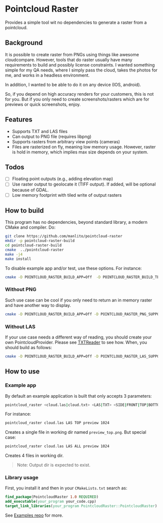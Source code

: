 # Pointcloud Raster #

Provides a simple tool wit no dependencies to generate a raster from a pointcloud.

## Background ##

It is possible to create raster from PNGs using things like awesome cloudcompare. However, tools that do raster usually have many requirements to build and possibly license constraints. I wanted something simple for my QA needs, where I simply pass the cloud, takes the photos for me, and works in a headless environment.

In addition, I wanted to be able to do it on any device (IOS, android).

So, if you depend on high accuracy renders for your customers, this is not for you. But if you only need to create screenshots/rasters which are for previews or quick screenshots, enjoy.

## Features ##

- Supports TXT and LAS files
- Can output to PNG file (requires libpng)
- Supports rasters from arbitrary view points (cameras)
- Files are rasterized on fly, meaning low memory usage. However, raster is hold in memory, which implies max size depends on your system.

## Todos ##

- [ ] Floating point outputs (e.g., adding elevation map)
- [ ] Use raster output to geolocate it (TIFF output). If added, will be optional because of GDAL.
- [ ] Low memory footprint with tiled write of output rasters

## How to build ##

This program has no dependencies, beyond standard library, a modern CMake and compiler. Do:

```bash
git clone https://github.com/manlito/pointcloud-raster
mkdir -p pointcloud-raster-build
cd pointcloud-raster-build
cmake  ../pointcloud-raster
make -j4
make install
```

To disable example app and/or test, use these options. For instance:

```bash
cmake -D POINTCLOUD_RASTER_BUILD_APP=Off  -D POINTCLOUD_RASTER_BUILD_TESTS=Off ../pointcloud-raster
```

### Without PNG ###

Such use case can be cool if you only need to return an in memory raster and have another way to display.

```bash
cmake -D POINTCLOUD_RASTER_BUILD_APP=Off -D POINTCLOUD_RASTER_PNG_SUPPORT=Off ../pointcloud-raster
```

### Without LAS ###

If your use case needs a different way of reading, you should create your own PointcloudProvider. Please see [TXTReader](lib/pointcloud_raster/io/txt) to see how. When, you should build as follows:

```bash
cmake -D POINTCLOUD_RASTER_BUILD_APP=Off -D POINTCLOUD_RASTER_LAS_SUPPORT=Off ../pointcloud-raster
```

## How to use ##

### Example app ###

By default an example application is built that only accepts 3 parameters:

```bash
pointcloud_raster <cloud.las|cloud.txt> <LAS|TXT> <SIDE|FRONT|TOP|BOTTOM|PERSPECTIVE|ALL> <output_prefix> <max_size>
```

For instance:

```bash
pointcloud_raster cloud.las LAS TOP preview 1024
```

Creates a single file in working dir named `preview_top.png`. But special case:

```bash
pointcloud_raster cloud.las LAS ALL preview 1024
```

Creates 4 files in working dir.

>Note: Output dir is expected to exist.

### Library usage ###

First, you install it and then in your `CMakeLists.txt` search as:

```cmake
find_package(PointcloudRaster 1.0 REQUIRED)
add_executable(your_program your_code.cpp)
target_link_libraries(your_program PointcloudRaster::PointcloudRaster)

```
 See [Examples repo](https://github.com/manlito/pointcloud-raster-examples/blob/master/examples/rasterize-txt/CMakeLists.txt) for more.